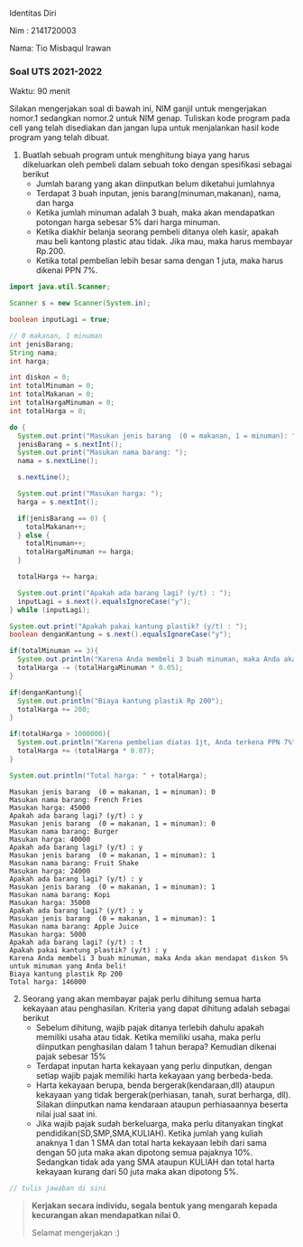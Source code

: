 Identitas Diri

Nim : 2141720003

Nama: Tio Misbaqul Irawan

### Soal UTS 2021-2022
Waktu: 90 menit

Silakan mengerjakan soal di bawah ini, NIM ganjil untuk mengerjakan nomor.1 sedangkan nomor.2 untuk NIM genap. Tuliskan
kode program pada cell yang telah disediakan dan jangan lupa untuk menjalankan hasil kode program yang telah dibuat.

1. Buatlah sebuah program untuk menghitung biaya yang harus dikeluarkan oleh pembeli dalam sebuah toko dengan spesifikasi sebagai berikut
    + Jumlah barang yang akan diinputkan belum diketahui jumlahnya
    + Terdapat 3 buah inputan, jenis barang(minuman,makanan), nama, dan harga
    + Ketika jumlah minuman adalah 3 buah, maka akan mendapatkan potongan harga sebesar 5% dari harga minuman.
    + Ketika diakhir belanja seorang pembeli ditanya oleh kasir, apakah mau beli kantong plastic atau tidak. Jika mau, maka harus membayar Rp.200.
    + Ketika total pembelian lebih besar sama dengan 1 juta, maka harus dikenai PPN 7%.


```Java
import java.util.Scanner;

Scanner s = new Scanner(System.in);

boolean inputLagi = true;

// 0 makanan, 1 minuman
int jenisBarang;
String nama;
int harga;

int diskon = 0;
int totalMinuman = 0;
int totalMakanan = 0;
int totalHargaMinuman = 0;
int totalHarga = 0;

do {
  System.out.print("Masukan jenis barang  (0 = makanan, 1 = minuman): ");
  jenisBarang = s.nextInt();
  System.out.print("Masukan nama barang: ");
  nama = s.nextLine();

  s.nextLine();

  System.out.print("Masukan harga: ");
  harga = s.nextInt();

  if(jenisBarang == 0) {
    totalMakanan++;
  } else {
    totalMinuman++;
    totalHargaMinuman += harga;
  }

  totalHarga += harga;

  System.out.print("Apakah ada barang lagi? (y/t) : ");
  inputLagi = s.next().equalsIgnoreCase("y");
} while (inputLagi);

System.out.print("Apakah pakai kantung plastik? (y/t) : ");
boolean denganKantung = s.next().equalsIgnoreCase("y");

if(totalMinuman == 3){
  System.out.println("Karena Anda membeli 3 buah minuman, maka Anda akan mendapat diskon 5% untuk minuman yang Anda beli!");
  totalHarga -= (totalHargaMinuman * 0.05);
}

if(denganKantung){
  System.out.println("Biaya kantung plastik Rp 200");
  totalHarga += 200;
}

if(totalHarga > 1000000){
  System.out.println("Karena pembelian diatas 1jt, Anda terkena PPN 7%");
  totalHarga += (totalHarga * 0.07);
}

System.out.println("Total harga: " + totalHarga);

```

    Masukan jenis barang  (0 = makanan, 1 = minuman): 0
    Masukan nama barang: French Fries
    Masukan harga: 45000
    Apakah ada barang lagi? (y/t) : y
    Masukan jenis barang  (0 = makanan, 1 = minuman): 0
    Masukan nama barang: Burger
    Masukan harga: 40000
    Apakah ada barang lagi? (y/t) : y
    Masukan jenis barang  (0 = makanan, 1 = minuman): 1
    Masukan nama barang: Fruit Shake
    Masukan harga: 24000
    Apakah ada barang lagi? (y/t) : y
    Masukan jenis barang  (0 = makanan, 1 = minuman): 1
    Masukan nama barang: Kopi
    Masukan harga: 35000
    Apakah ada barang lagi? (y/t) : y
    Masukan jenis barang  (0 = makanan, 1 = minuman): 1
    Masukan nama barang: Apple Juice
    Masukan harga: 5000
    Apakah ada barang lagi? (y/t) : t
    Apakah pakai kantung plastik? (y/t) : y
    Karena Anda membeli 3 buah minuman, maka Anda akan mendapat diskon 5% untuk minuman yang Anda beli!
    Biaya kantung plastik Rp 200
    Total harga: 146000
    

2.	Seorang yang akan membayar pajak perlu dihitung semua harta kekayaan atau penghasilan. Kriteria yang dapat dihitung adalah sebagai berikut
    + Sebelum dihitung, wajib pajak ditanya terlebih dahulu apakah memiliki usaha atau tidak. Ketika memiliki usaha, maka perlu diinputkan penghasilan dalam 1 tahun berapa? Kemudian dikenai pajak sebesar 15%
    + Terdapat inputan harta kekayaan yang perlu dinputkan, dengan setiap wajib pajak memiliki harta kekayaan yang berbeda-beda.
    + Harta kekayaan berupa, benda bergerak(kendaraan,dll) ataupun kekayaan yang tidak bergerak(perhiasan, tanah, surat berharga, dll). Silakan diinputkan nama kendaraan ataupun perhiasaannya beserta nilai jual saat ini.
    + Jika wajib pajak sudah berkeluarga, maka perlu ditanyakan tingkat pendidikan(SD,SMP,SMA,KULIAH). Ketika jumlah yang kuliah anaknya 1 dan 1 SMA dan total harta kekayaan lebih dari sama dengan 50 juta maka akan dipotong semua pajaknya 10%. Sedangkan tidak ada yang SMA ataupun KULIAH dan total harta kekayaan kurang dari 50 juta maka akan dipotong 5%.


```Java
// tulis jawaban di sini

```

> **Kerjakan secara individu, segala bentuk yang mengarah kepada kecurangan akan mendapatkan nilai 0.**
>
> Selamat mengerjakan :)

